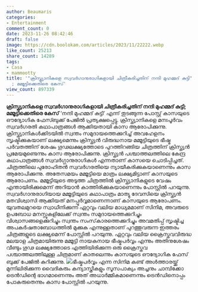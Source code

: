 ```yaml
---
author: Beaumaris
categories:
- Entertainment
comment_count: 0
date: 2023-11-26 08:42:46
draft: false
image: https://cdn.boolokam.com/articles/2023/11/22222.webp
like_count: 25213
share_count: 14289
tags:
- Casa
- mammootty
title: '"ക്രിസ്ത്യാനികളെ സ്വവർഗാനുരാഗികളായി ചിത്രീകരിച്ചതിന് നന്ദി മുഹമ്മദ് കുട്ടി"
  ; മമ്മൂട്ടിക്കെതിരെ കേസ്'
view_count: 897339
---
```


**ക്രിസ്ത്യാനികളെ സ്വവർഗാനുരാഗികളായി ചിത്രീകരിച്ചതിന് നന്ദി മുഹമ്മദ് കുട്ടി; മമ്മൂട്ടിക്കെതിരെ കേസ്** ‘നന്ദി മുഹമ്മദ് കുട്ടി’ എന്ന് തുടങ്ങുന്ന പോസ്റ്റ് കാസയുടെ ഔദ്യോഗിക ഫേസ്ബുക്ക് പേജിൽ പ്രത്യക്ഷപ്പെട്ടു. ക്രിസ്ത്യാനികളെ മനഃപൂർവം സ്വവർഗരതി കഥാപാത്രങ്ങൾ ആക്കിയതായി കാസ ആരോപിക്കുന്നു. ക്രിസ്ത്യാനികൾക്കിടയിൽ സ്വന്തം സമുദായത്തെക്കുറിച്ച് അവഹേളനം സൃഷ്ടിക്കുകയാണ് ലക്ഷ്യമെന്നും ക്രിസ്ത്യൻ വിരുദ്ധനായ മമ്മൂട്ടിയുടെ ഭീഷ്മ പർവതത്തിന് ശേഷം ഗൂഢലക്ഷ്യത്തോടെ പുറത്തിറങ്ങിയ ചിത്രത്തിന് ക്രിസ്ത്യൻ പ്രമേയമുണ്ടെന്നും കാസ ആരോപിക്കുന്നു. ക്രിസ്ത്യൻ പശ്ചാത്തലത്തിലെ കേന്ദ്ര കഥാപാത്രങ്ങൾ സ്വവർഗ്ഗാനുരാഗികൾ എന്നതാണ് കാസയെ ചൊടിപ്പിച്ചത്. ചിത്രത്തിലെ പുരോഹിതൻ സ്വവർഗരതിയെ ന്യായീകരിക്കുകയാണെന്നും കാസ ആരോപിക്കുന്നു. അതേസമയം മമ്മൂട്ടിയെ മാത്രം ലക്ഷ്യമിട്ടാണ് കാസയുടെ ആരോപണം. മമ്മൂട്ടിയുടെ അടുത്ത ചിത്രത്തിൽ ക്രിസ്ത്യാനികളുടെ വേഷം എന്തായിരിക്കുമെന്ന് അറിയാൻ കാത്തിരിക്കുകയാണെന്നും പോസ്റ്റിൽ പറയുന്നു. സ്വവര്‍ഗാനുരാഗിയായ മമ്മൂട്ടിയുടെ കഥാപാത്രം മാത്യു ദേവസിയെ ക്രിസ്ത്യന്‍ മതവിശ്വാസി ആക്കിയത്​ മനപ്പൂർവ്വമാണെന്നാണ്​ കാസയുടെ ആരോപണം. യുവതലമുറയെ സ്വാധീനിക്കുന്ന ഏറ്റവും വലിയ മാധ്യമമാണ് സിനിമ, അവരുടെ ഉപബോധ മനസ്സുകളിലേക്ക് സ്വന്തം സമുദായത്തെക്കുറിച്ചും വിശ്വാസങ്ങളെക്കുറിച്ചും സ്വന്തം സംസ്‌കാരത്തെക്കുറിച്ചും അവമതിപ്പ് സൃഷ്ടിച്ച അപകര്‍ഷതാബോധത്തില്‍ മുക്കുക എന്നുള്ളതാണ് പുറത്തുവരുന്ന ഇത്തരം ചിത്രങ്ങളുടെ ലക്ഷ്യമെന്ന് പോസ്റ്റില്‍ പറയുന്നു. ഏറ്റവും വലിയ ക്രൈസ്തവവിരുദ്ധ മലയാള ചിത്രമായിരുന്നു മമ്മൂട്ടി നായകനായ ഭീഷ്മപര്‍വ്വം എന്നും അതിനുശേഷം വീണ്ടും ഗൂഢ ലക്ഷ്യത്തോടെ എത്തിയിരിക്കുന്ന ഒരു ക്രൈസ്തവ പശ്ചാത്തലത്തിലുള്ള ചിത്രമാണ് കാതലെന്നും കാസയുടെ ഔദ്യോഗിക ഫേസ്​ബുക്ക്​ പേജിൽ കുറിക്കുന്നു. ![](https://cdn.boolokam.com/articles/2023/11/22222.webp)ഭീഷ്മപർവ്വം എന്ന സിനിമ കണ്ട് അൾത്താരയ്ക്ക് മുന്നിലിരിക്കുന്ന വൈദികരും കന്യാസ്ത്രീകളും സൂസപാക്യം അച്ചനും ചാമ്പിക്കോ ട്രെൻഡിന്റെ ഭാഗമാണെന്നും അത് അധാർമ്മികമാണെന്നും ട്രെൻഡിനൊപ്പം പോകരുതെന്നും കാസ പോസ്റ്റിൽ പറയുന്നു.